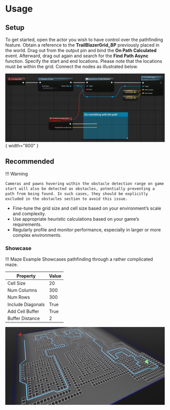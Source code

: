 # Usage

## Setup

To get started, open the actor you wish to have control over the pathfinding feature. Obtain a reference to the **TrailBlazerGrid_BP** previously placed in the world. Drag out from the output pin and bind the **On Path Calculated** event. Afterward, drag out again and search for the **Find Path Async** function.
Specify the start and end locations. Please note that the locations must be within the grid. 
Connect the nodes as illustrated below.

![Get Path Locations](../assets/images/trail-blazer/custom-setup-1.PNG){ width="800" }

## Recommended

!!! Warning

    Cameras and pawns hovering within the obstacle detection range on game start will also be detected as obstacles, potentially preventing a path from being found. In such cases, they should be explicitly excluded in the obstacles section to avoid this issue.

- Fine-tune the grid size and cell size based on your environment’s scale and complexity.
- Use appropriate heuristic calculations based on your game’s requirements.
- Regularly profile and monitor performance, especially in larger or more complex environments.

### Showcase

!!! Maze Example
    Showcases pathfinding through a rather complicated maze.

| Property                 | Value    |
| ------------------------ | ------- |
| Cell Size| 20 |
| Num Columns | 300 |
| Num Rows | 300 |
| Include Diagonals | True |
| Add Cell Buffer | True |
| Buffer Distance | 2 |

![Get Path Locations](../assets/images/trail-blazer/example.PNG)
